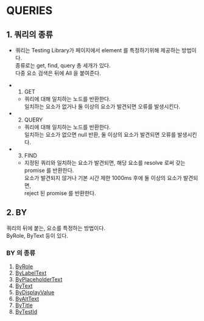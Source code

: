 # QUERIES

## 1. 쿼리의 종류

- 쿼리는 Testing Library가 페이지에서 element 를 특정하기위해 제공하는 방법이다. <br/>
  종류로는 get, find, query 총 세개가 있다. <br/>
  다중 요소 검색은 뒤에 All 을 붙여준다.

- 1. GET

  - 쿼리에 대해 일치하는 노드를 반환한다. <br/>
    일치하는 요소가 없거나 둘 이상의 요소가 발견되면 오류를 발생시킨다.

- 2. QUERY

  - 쿼리에 대해 일치하는 노드를 반환한다.<br/>
    일치하는 요소가 없으면 null 반환, 둘 이상의 요소가 발견되면 오류를 발생시킨다.

- 3. FIND

  - 지정된 쿼리와 일치하는 요소가 발견되면, 해당 요소를 resolve 로써 갖는 promise 를 반환한다.<br/>
    요소가 발견되지 않거나 기본 시간 제한 1000ms 후에 둘 이상의 요소가 발견되면, <br/>
    reject 된 promise 를 반환한다.

## 2. BY

쿼리의 뒤에 붙는, 요소를 특정하는 방법이다. <br/>
ByRole, ByText 등이 있다.

### BY 의 종류

1. [ByRole](./1-1.ByRole/README.md)
2. [ByLabelText](./1-2.ByLabelText/README.md)
3. [ByPlaceholderText](./1-3.ByPlaceholderText/README.md)
4. [ByText](./1-4.ByText/README.md)
5. [ByDisplayValue](./1-5.ByDisplayValue/README.md)
6. [ByAltText](./1-6.ByAltText/README.md)
7. [ByTitle](./1-7.ByTitle/README.md)
8. [ByTestId](./1-8.ByTestId/README.md)
